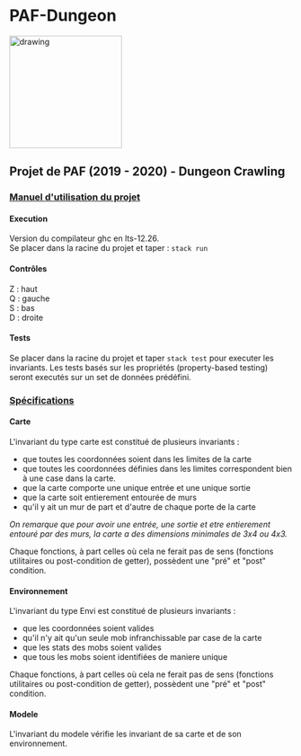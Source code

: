 # PAF-Dungeon

<img src="https://i.gyazo.com/04c4539da391618e529ced715281f602.png" alt="drawing" width="200"/>

## Projet de PAF (2019 - 2020) - Dungeon Crawling


### <u>**Manuel d'utilisation du projet**</u>


#### Execution

Version du compilateur ghc en lts-12.26.\
Se placer dans la racine du projet et taper : `stack run`

#### Contrôles

Z : haut\
Q : gauche\
S : bas\
D : droite

#### Tests

Se placer dans la racine du projet et taper `stack test` pour executer les invariants.
Les tests basés sur les propriétés (property-based testing) seront executés sur un set de données prédéfini.


### <u>**Spécifications**</u>

#### Carte

L'invariant du type carte est constitué de plusieurs invariants :
- que toutes les coordonnées soient dans les limites de la carte 
- que toutes les coordonnées définies dans les limites correspondent bien à une case dans la carte.
- que la carte comporte une unique entrée et une unique sortie
- que la carte soit entierement entourée de murs
- qu'il y ait un mur de part et d'autre de chaque porte de la carte

_On remarque que pour avoir une entrée, une sortie et etre entierement entouré par des murs, la carte a des dimensions minimales de 3x4 ou 4x3._

Chaque fonctions, à part celles où cela ne ferait pas de sens (fonctions utilitaires ou post-condition de getter), possèdent une "pré" et "post" condition.



#### Environnement

L'invariant du type Envi est constitué de plusieurs invariants :
- que les coordonnées soient valides
- qu'il n'y ait qu'un seule mob infranchissable par case de la carte
- que les stats des mobs soient valides
- que tous les mobs soient identifiées de maniere unique



Chaque fonctions, à part celles où cela ne ferait pas de sens (fonctions utilitaires ou post-condition de getter), possèdent une "pré" et "post" condition.

#### Modele

L'invariant du modele vérifie les invariant de sa carte et de son environnement.


 